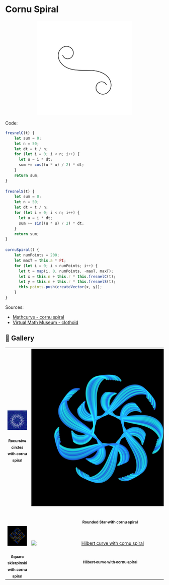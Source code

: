 # Cornu Spiral

<p align="center"><img src="shape_images/cornu.jpg" alt="cornu spiral" width="300px"></p>

Code:

```JavaScript
fresnelC(t) {
    let sum = 0;
    let n = 50;
    let dt = t / n;
    for (let i = 0; i < n; i++) {
      let u = i * dt;
      sum += cos((u * u) / 2) * dt;
    }
    return sum;
}

fresnelS(t) {
    let sum = 0;
    let n = 50;
    let dt = t / n;
    for (let i = 0; i < n; i++) {
      let u = i * dt;
      sum += sin((u * u) / 2) * dt;
    }
    return sum;
}

cornuSpiral() {
    let numPoints = 200;
    let maxT = this.a * PI;
    for (let i = 0; i < numPoints; i++) {
      let t = map(i, 0, numPoints, -maxT, maxT);
      let x = this.n + this.r * this.fresnelC(t);
      let y = this.n + this.r * this.fresnelS(t);
      this.points.push(createVector(x, y));
    }
}
```

Sources:

- [Mathcurve - cornu spiral](https://mathcurve.com/courbes2d.gb/cornu/cornu.shtml)
- [Virtual Math Museum - clothoid](https://virtualmathmuseum.org/Curves/clothoid/kappaCurve.html)

## 🌄 Gallery

<!-- IMAGE-LIST:START - Do not remove or modify this section -->
<!-- prettier-ignore-start -->
<!-- markdownlint-disable -->
<table>
  <tbody>
   <tr>
     <td align="center"><a href=""> <img class="img" src="../assets/Ruleset-shape-examples/cornu-recursive-circles2.jpg" alt="Recursive circles with cornu spiral" style="vertical-align:top;" width="500" /><br /><sub><b><br/>Recursive circles with cornu spiral</b></sub></a></td>
     <td align="center"><a href=""> <img class="img" src="../assets/Ruleset-shape-examples/rounded-star-cornu.jpg" alt="Rounded Star with cornu spiral" style=" display: block;
    margin-left: auto;
    margin-right: auto;" width="500" /><br /><sub><b><br/>Rounded Star with cornu spiral</b></sub></a></td>
    </tr>
    <tr>
     <td align="center"><a href=""> <img class="img" src="../assets/Ruleset-shape-examples/square-skierspinski.jpg" alt="Square skierpinski with cornu spiral" style="vertical-align:top;" width="500" /><br /><sub><b><br/>Square skierpinski with cornu spiral</b></sub></a></td>
     <td align="center"><a href=""> <img class="img" src="../assets/basic_patterns/hillbert-cornu.jpg" alt="Hilbert curve with cornu spiral" style=" display: block;
    margin-left: auto;
    margin-right: auto;" width="500" /><br /><sub><b><br/>Hilbert curve with cornu spiral</b></sub></a></td>
    </tr>



 </tbody>
</table>

<!-- markdownlint-restore -->
<!-- prettier-ignore-end -->

<!-- IMAGE-LIST:END -->
